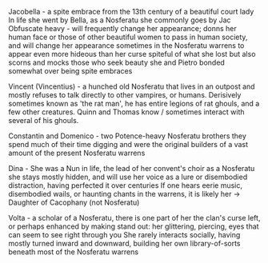 Jacobella - a spite embrace from the 13th century of a beautiful court lady
In life she went by Bella, as a Nosferatu she commonly goes by Jac
Obfuscate heavy - will frequently change her appearance; donns her human face or those of other beautiful women to pass in human society, and will change her appearance sometimes in the Nosferatu warrens to appear even more hideous than her curse
spiteful of what she lost but also scorns and mocks those who seek beauty
she and Pietro bonded somewhat over being spite embraces

Vincent (Vincentius) - a hunched old Nosferatu that lives in an outpost and mostly refuses to talk directly to other vampires, or humans. Derisively sometimes known as 'the rat man', he has entire legions of rat ghouls, and a few other creatures. Quinn and Thomas know / sometimes interact with several of his ghouls.

Constantin and Domenico - two Potence-heavy Nosferatu brothers
they spend much of their time digging and were the original builders of a vast amount of the present Nosferatu warrens

Dina - She was a Nun in life, the lead of her convent's choir
as a Nosferatu she stays mostly hidden, and will use her voice as a lure or disembodied distraction, having perfected it over centuries
If one hears eerie music, disembodied wails, or haunting chants in the warrens, it is likely her  -> Daughter of Cacophany (not Nosferatu)

Volta - a scholar of a Nosferatu, there is one part of her the clan's curse left, or perhaps enhanced by making stand out: her glittering, piercing, eyes that can seem to see right through you
She rarely interacts socially, having mostly turned inward and downward, building her own library-of-sorts beneath most of the Nosferatu warrens